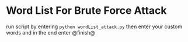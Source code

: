 <h1>Word List For Brute Force Attack</h1>
<p>run script by entering <code>python wordList_attack.py</code> then enter your custom words and in the end enter @finish@ </p>
